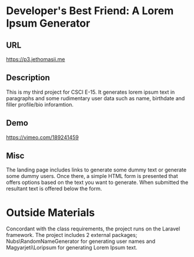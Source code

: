 # Developer's Best Friend: A Lorem Ipsum Generator

## URL
https://p3.jethomasii.me

## Description
This is my third project for CSCI E-15. It generates lorem ipsum text in paragraphs and some rudimentary user data such as name, birthdate and filler profile/bio inforamtion. 

## Demo
https://vimeo.com/189241459

## Misc
The landing page includes links to generate some dummy text or generate some dummy users. Once there, a simple HTML form is presented that offers options based on the text you want to generate. When submitted the resultant text is offered below the form.

# Outside Materials
Concordant with the class requirements, the project runs on the Laravel framework. The project includes 2 external packages; Nubs\RandomNameGenerator for generating user names and Magyarjeti\Loripsum for generating Lorem Ipsum text.
